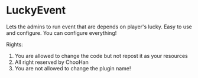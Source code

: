 ﻿# LuckyEvent

Lets the admins to run event that are depends on player's lucky. Easy to use and configure. You can configure everything!

Rights:
1. You are allowed to change the code but not repost it as your resources
2. All right reserved by ChooHan
3. You are not allowed to change the plugin name!
